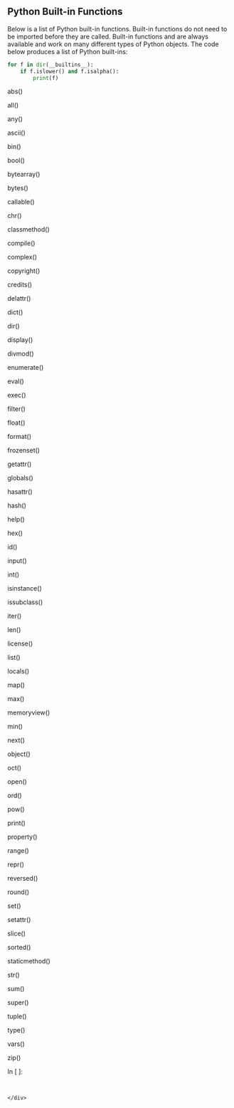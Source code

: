 
## Python Built-in Functions
Below is a list of Python built-in functions. Built-in functions do not need to be imported before they are called. Built-in functions and are always available and work on many different types of Python objects.
The code below produces a list of Python built-ins:

```python
for f in dir(__builtins__):
    if f.islower() and f.isalpha():
        print(f)
```
abs()

all()

any()

ascii()

bin()

bool()

bytearray()

bytes()

callable()

chr()

classmethod()

compile()

complex()

copyright()

credits()

delattr()

dict()

dir()

display()

divmod()

enumerate()

eval()

exec()

filter()

float()

format()

frozenset()

getattr()

globals()

hasattr()

hash()

help()

hex()

id()

input()

int()

isinstance()

issubclass()

iter()

len()

license()

list()

locals()

map()

max()

memoryview()

min()

next()

object()

oct()

open()

ord()

pow()

print()

property()

range()

repr()

reversed()

round()

set()

setattr()

slice()

sorted()

staticmethod()

str()

sum()

super()

tuple()

type()

vars()

zip()
<div class="cell border-box-sizing code_cell rendered">
<div class="input">
<div class="prompt input_prompt">In&nbsp;[&nbsp;]:</div>
<div class="inner_cell">
    <div class="input_area">
<div class=" highlight hl-ipython3"><pre><span></span> 
</pre></div>

    </div>
</div>
</div>

</div>
 

